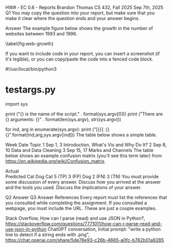 HW# - EC 0.6 - Reports
Brandon Thomas
CS 432, Fall 2025
Sep 7th, 2025
Q1
You may copy the question into your report, but make sure that you make it clear where the question ends and your answer begins.

Answer
The example figure below shows the growth in the number of websites between 1993 and 1996.

\label{fig:web-growth}

If you want to include code in your report, you can insert a screenshot (if it's legible), or you can copy/paste the code into a fenced code block.

#!/usr/local/bin/python3
# testargs.py

import sys

print ("{} is the name of the script." . format(sys.argv[0]))
print ("There are {} arguments: {}" . format(len(sys.argv), str(sys.argv)))

for ind, arg in enumerate(sys.argv):
    print ("[{}]: {} {}".format(ind,arg,sys.argv[ind]))
The table below shows a simple table.

Week	Date	Topic
1	Sep 1, 3	Introduction, What's Vis and Why Do It?
2	Sep 8, 10	Data and Data Cleaning
3	Sep 15, 17	Marks and Channels
The table below shows an example confusion matrix (you'll see this term later) from https://en.wikipedia.org/wiki/Confusion_matrix.

Actual	
Predicted		Cat	Dog
Cat	5 (TP)	3 (FP)
Dog	2 (FN)	3 (TN)
You must provide some discussion of every answer. Discuss how you arrived at the answer and the tools you used. Discuss the implications of your answer.

Q2
Answer
Q3
Answer
References
Every report must list the references that you consulted while completing the assignment. If you consulted a webpage, you must include the URL. These are just a couple examples.

Stack Overflow, How can I parse (read) and use JSON in Python?, https://stackoverflow.com/questions/7771011/how-can-i-parse-read-and-use-json-in-python
ChatGPT conversation, Initial prompt: "write a python line to detect if a string ends with .png", https://chat.openai.com/share/5de76e93-c26b-4665-a0fc-b782b01a9285
